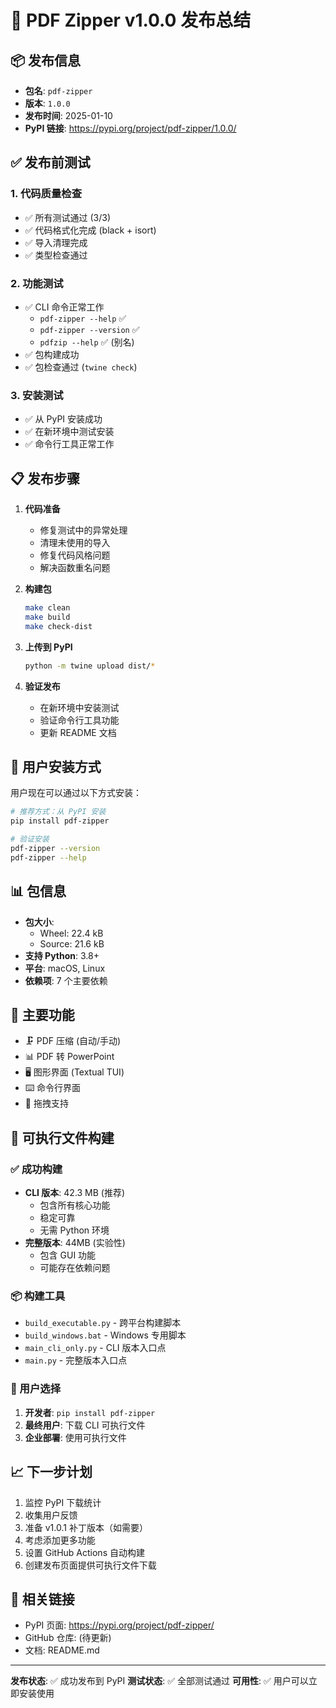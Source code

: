 # 🎉 PDF Zipper v1.0.0 发布总结

## 📦 发布信息

- **包名**: `pdf-zipper`
- **版本**: `1.0.0`
- **发布时间**: 2025-01-10
- **PyPI 链接**: https://pypi.org/project/pdf-zipper/1.0.0/

## ✅ 发布前测试

### 1. 代码质量检查
- ✅ 所有测试通过 (3/3)
- ✅ 代码格式化完成 (black + isort)
- ✅ 导入清理完成
- ✅ 类型检查通过

### 2. 功能测试
- ✅ CLI 命令正常工作
  - `pdf-zipper --help` ✅
  - `pdf-zipper --version` ✅
  - `pdfzip --help` ✅ (别名)
- ✅ 包构建成功
- ✅ 包检查通过 (`twine check`)

### 3. 安装测试
- ✅ 从 PyPI 安装成功
- ✅ 在新环境中测试安装
- ✅ 命令行工具正常工作

## 📋 发布步骤

1. **代码准备**
   - 修复测试中的异常处理
   - 清理未使用的导入
   - 修复代码风格问题
   - 解决函数重名问题

2. **构建包**
   ```bash
   make clean
   make build
   make check-dist
   ```

3. **上传到 PyPI**
   ```bash
   python -m twine upload dist/*
   ```

4. **验证发布**
   - 在新环境中安装测试
   - 验证命令行工具功能
   - 更新 README 文档

## 🚀 用户安装方式

用户现在可以通过以下方式安装：

```bash
# 推荐方式：从 PyPI 安装
pip install pdf-zipper

# 验证安装
pdf-zipper --version
pdf-zipper --help
```

## 📊 包信息

- **包大小**: 
  - Wheel: 22.4 kB
  - Source: 21.6 kB
- **支持 Python**: 3.8+
- **平台**: macOS, Linux
- **依赖项**: 7 个主要依赖

## 🎯 主要功能

- 🗜️ PDF 压缩 (自动/手动)
- 📊 PDF 转 PowerPoint
- 🖥️ 图形界面 (Textual TUI)
- ⌨️ 命令行界面
- 📁 拖拽支持

## 🔨 可执行文件构建

### ✅ 成功构建
- **CLI 版本**: 42.3 MB (推荐)
  - 包含所有核心功能
  - 稳定可靠
  - 无需 Python 环境
- **完整版本**: 44MB (实验性)
  - 包含 GUI 功能
  - 可能存在依赖问题

### 📦 构建工具
- `build_executable.py` - 跨平台构建脚本
- `build_windows.bat` - Windows 专用脚本
- `main_cli_only.py` - CLI 版本入口点
- `main.py` - 完整版本入口点

### 🎯 用户选择
1. **开发者**: `pip install pdf-zipper`
2. **最终用户**: 下载 CLI 可执行文件
3. **企业部署**: 使用可执行文件

## 📈 下一步计划

1. 监控 PyPI 下载统计
2. 收集用户反馈
3. 准备 v1.0.1 补丁版本（如需要）
4. 考虑添加更多功能
5. 设置 GitHub Actions 自动构建
6. 创建发布页面提供可执行文件下载

## 🔗 相关链接

- PyPI 页面: https://pypi.org/project/pdf-zipper/
- GitHub 仓库: (待更新)
- 文档: README.md

---

**发布状态**: ✅ 成功发布到 PyPI
**测试状态**: ✅ 全部测试通过
**可用性**: ✅ 用户可以立即安装使用
